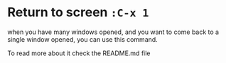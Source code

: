 # Return to screen  `:C-x 1`

when you have many windows opened, and you want to come back to a single window opened, you can use this command.

To read more about it check the README.md file